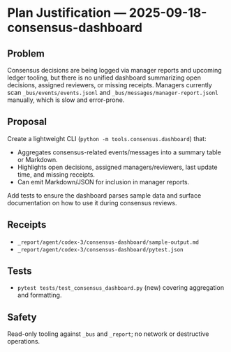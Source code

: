 # Plan Justification — 2025-09-18-consensus-dashboard

## Problem
Consensus decisions are being logged via manager reports and upcoming ledger tooling, but there is no unified dashboard summarizing open decisions, assigned reviewers, or missing receipts. Managers currently scan `_bus/events/events.jsonl` and `_bus/messages/manager-report.jsonl` manually, which is slow and error-prone.

## Proposal
Create a lightweight CLI (`python -m tools.consensus.dashboard`) that:
- Aggregates consensus-related events/messages into a summary table or Markdown.
- Highlights open decisions, assigned managers/reviewers, last update time, and missing receipts.
- Can emit Markdown/JSON for inclusion in manager reports.

Add tests to ensure the dashboard parses sample data and surface documentation on how to use it during consensus reviews.

## Receipts
- `_report/agent/codex-3/consensus-dashboard/sample-output.md`
- `_report/agent/codex-3/consensus-dashboard/pytest.json`

## Tests
- `pytest tests/test_consensus_dashboard.py` (new) covering aggregation and formatting.

## Safety
Read-only tooling against `_bus` and `_report`; no network or destructive operations.

